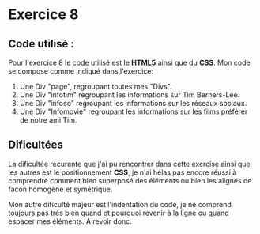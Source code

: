# Exercice 8

## Code utilisé :

Pour l'exercice 8 le code utilisé est le **HTML5** ainsi que du **CSS**.
Mon code se compose comme indiqué dans l'exercice:

1. Une Div "page", regroupant toutes mes "Divs".
2. Une Div "infotim" regroupant les informations sur Tim Berners-Lee.
3. Une Div "infoso" regroupant les informations sur les réseaux sociaux.
4. Une Div "Infomovie" regroupant les informations sur les films préférer de notre ami Tim.

## Dificultées

La dificultée récurante que j'ai pu rencontrer dans cette exercise ainsi que les autres est le positionnement **CSS**,
je n'ai hélas pas encore réussi à comprendre comment bien superposé des éléments ou bien les alignés de facon homogène et symétrique.

Mon autre dificulté majeur est l'indentation du code, je ne comprend toujours pas trés bien quand et pourquoi revenir à la ligne ou quand espacer mes éléments. A revoir donc.
